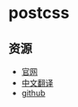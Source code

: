 # postcss

## 资源

* [官网](https://postcss.org/)
* [中文翻译](https://www.postcss.com.cn/)
* [github](https://github.com/postcss/postcss)
